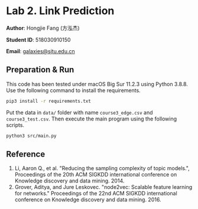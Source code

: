 # Lab 2. Link Prediction

**Author**: Hongjie Fang (方泓杰)

**Student ID**: 518030910150

**Email**: galaxies@sjtu.edu.cn

## Preparation & Run

This code has been tested under macOS Big Sur 11.2.3 using Python 3.8.8. Use the following command to install the requirements.

```bash
pip3 install -r requirements.txt
```

Put the data in `data/` folder with name `course3_edge.csv` and `course3_test.csv`. Then execute the main program using the following scripts.

```bash
python3 src/main.py
```

## Reference

1. Li, Aaron Q., et al. "Reducing the sampling complexity of topic models.", Proceedings of the 20th ACM SIGKDD international conference on Knowledge discovery and data mining. 2014.
2. Grover, Aditya, and Jure Leskovec. "node2vec: Scalable feature learning for networks." Proceedings of the 22nd ACM SIGKDD international conference on Knowledge discovery and data mining. 2016.
